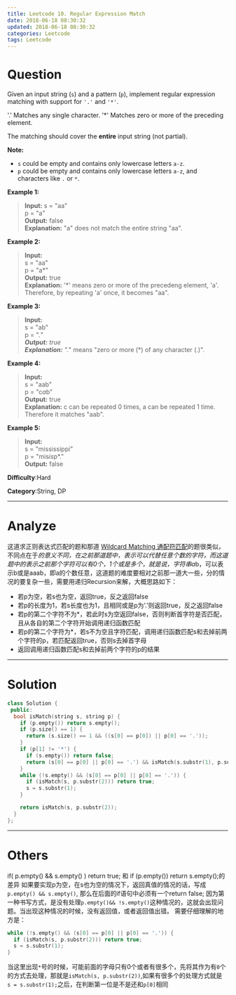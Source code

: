 ```yaml
---
title: Leetcode 10. Regular Expression Match
date: 2018-06-18 08:30:32
updated: 2018-06-18 08:30:32
categories: Leetcode
tags: Leetcode
---
```


# Question

Given an input string (`s`) and a pattern (`p`), implement regular expression matching with support for  `'.'`  and  `'*'`.

'.' Matches any single character.
'*' Matches zero or more of the preceding element.

The matching should cover the  **entire**  input string (not partial).

**Note:**

-   `s` could be empty and contains only lowercase letters  `a-z`.
-   `p`  could be empty and contains only lowercase letters  `a-z`, and characters like `.` or `*`.
<!-- more -->
**Example 1:**

> **Input:**
> s = "aa"  
> p = "a"  
> **Output:** false  
> **Explanation:** "a" does not match the entire string "aa".  
<!--more-->

**Example 2:**  
>**Input:**  
> s = "aa"  
> p = "a*"  
> **Output:** true  
> **Explanation:** '*' means zero or more of the precedeng element, 'a'. Therefore, by repeating 'a' once, it becomes "aa".

**Example 3:**

>**Input:**  
> s = "ab"  
> p = ".*"  
> **Output:** true  
> **Explanation:** ".*" means "zero or more (*) of any character (.)".  

**Example 4:**
>**Input:**  
> s = "aab"  
> p = "c*a*b"  
> **Output:** true  
> **Explanation:** c can be repeated 0 times, a can be repeated 1 time. Therefore it matches "aab".  

**Example 5:**

>**Input:**  
> s = "mississippi"  
> p = "mis*is*p*."  
> **Output:** false  

**Difficulty**:Hard

**Category**:String, DP

<!--more-->

------------

# Analyze

这道求正则表达式匹配的题和那道 [Wildcard Matching 通配符匹配](http://www.cnblogs.com/grandyang/p/4401196.html)的题很类似，不同点在于*的意义不同，在之前那道题中，*表示可以代替任意个数的字符，而这道题中的*表示之前那个字符可以有0个，1个或是多个，就是说，字符串a*b，可以表示b或是aaab，即a的个数任意，这道题的难度要相对之前那一道大一些，分的情况的要复杂一些，需要用递归Recursion来解，大概思路如下：

- 若p为空，若s也为空，返回true，反之返回false
- 若p的长度为1，若s长度也为1，且相同或是p为'.'则返回true，反之返回false
- 若p的第二个字符不为*，若此时s为空返回false，否则判断首字符是否匹配，且从各自的第二个字符开始调用递归函数匹配
- 若p的第二个字符为*，若s不为空且字符匹配，调用递归函数匹配s和去掉前两个字符的p，若匹配返回true，否则s去掉首字母
- 返回调用递归函数匹配s和去掉前两个字符的p的结果

------

# Solution

```cpp
class Solution {
 public:
  bool isMatch(string s, string p) {
    if (p.empty()) return s.empty();
    if (p.size() == 1) {
      return (s.size() == 1 && ((s[0] == p[0]) || p[0] == '.'));
    }
    if (p[1] != '*') {
      if (s.empty()) return false;
      return (s[0] == p[0] || p[0] == '.') && isMatch(s.substr(1), p.substr(1));
    }
    while (!s.empty() && (s[0] == p[0] || p[0] == '.')) {
      if (isMatch(s, p.substr(2))) return true;
      s = s.substr(1);
    }

    return isMatch(s, p.substr(2));
  }
};
```

------

# Others

if( p.empty() && s.empty() ) return true; 和 if (p.empty()) return s.empty();的差异
如果要实现p为空，在s也为空的情况下，返回真值的情况的话，写成`p.empty() && s.empty()`, 那么在后面的if语句中必须有一个return false; 因为第一种书写方式，是没有处理`p.empty()&& !s.empty()`这种情况的，这就会出现问题。当出现这种情况的时候，没有返回值，或者返回值出错。
需要仔细理解的地方是：

```cpp
while (!s.empty() && (s[0] == p[0] || p[0] == '.')) {
  if (isMatch(s, p.substr(2))) return true;
  s = s.substr(1);
}
```

当这里出现`*`号的时候，可能前面的字母只有0个或者有很多个，先将其作为有`0`个的方式去处理，那就是`isMatch(s, p.substr(2))`,如果有很多个的处理方式就是` s = s.substr(1);`之后，在判断第一位是不是还和`p[0]`相同
